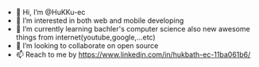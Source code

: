 - 👋 Hi, I’m @HuKKu-ec
- 👀 I’m interested in both web and mobile developing
- 🌱 I’m currently learning bachler's computer science also new awesome things from internet(youtube,google,...etc)
- 💞️ I’m looking to collaborate on open source
- 📫 Reach to me by https://www.linkedin.com/in/hukbath-ec-11ba061b6/ 

<!---
HuKKu-ec/HuKKu-ec is a ✨ special ✨ repository because its `README.md` (this file) appears on your GitHub profile.
You can click the Preview link to take a look at your changes.
--->
